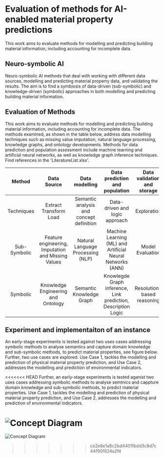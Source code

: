 # Evaluation of methods for AI-enabled material property predictions
This work aims to evaluate methods for modelling and predicting building material information, including accounting for incomplete data.

## Neuro-symbolic AI
Neuro-symbolic AI methods that deal with working with different data sources, modelling and predicting material property data, and validating the results. The aim is to find a symbiosis of data-driven (sub-symbolic) and knowledge-driven (symbolic) approaches in both modelling and predicting building material information.

## Evaluation of Methods
This work aims to evaluate methods for modelling and predicting building material information, including accounting for incomplete data.
The methods examined, as shown in the table below, address data modelling techniques such as missing value imputation, natural language processing, knowledge graphs, and ontology developments. Methods for data prediction and population assessment include machine learning and artificial neural networks, as well as knowledge graph inference techniques. Find references in the 'LiteratureList.xlsx'.

| Method | Data Source | Data modelling | Data prediction and population | Data validation and storage |
| :-----------------: | :----------: | :----------: | :--------: | :--------: |
| Techniques| Extract Transform Load | Semantic analysis and concept definition | Data-driven and logic approach | Exploration |
| Sub-Symbolic | Feature engineering, Imputation and Missing Values | Natural Language Processing (NLP) | Machine Learning (ML) and Artificial Neural Networks (ANN) | Model Evaluation |
| Symbolic | Knowledge Engineering and Ontology | Semantic Knowledge Graph | Knowlegde Graph inference, Link prediction, Description Logic | Resolution-based reasoning |

## Experiment and implementaiton of an instance
An early-stage experiments is tested against two uses cases addressing symbolic methods to analyse semantics and capture domain knowledge and sub-symbolic methods, to predict material properties, see figure below. Further, two use cases are explored. Use Case 1, tackles the modelling and prediction of physical material property prediction, and Use Case 2, addresses the modelling and prediction of environmental indicators.

<<<<<<< HEAD
Further, an early-stage experiments is tested aganist two uses cases addressing symbolic methods to analyse semtnics and cappture domain knowledge and sub-symbolic methods, to predict material properties. Use Case 1, tackles the modelling and prediction of physical material property prediction, and Use Case 2, addresses the modelling and prediction of environmental indicators.

![Concept Diagram](https://github.com/user-attachments/assets/477e815b-7ffb-49a6-9ddf-d4358aa40d42)
=======
![Concept Diagram](https://github.com/user-attachments/assets/477e815b-7ffb-49a6-9ddf-d4358aa40d42)
>>>>>>> ce2e8e1a8c2bd4401fbdd3c8d7c44f90f824a2f4
